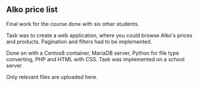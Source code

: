 ## Alko price list 
Final work for the course done with six other students.

Task was to create a web application, where you could browse Alko's prices and products. Pagination and filters had to be implemented. 

Done on with a Centos8 container, MariaDB server, Python for file type converting, PHP and HTML with CSS. Task was implemented on a school server.

Only relevant files are uploaded here. 

